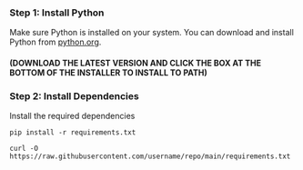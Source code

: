 ### Step 1: Install Python

Make sure Python is installed on your system. You can download and install Python from [python.org](https://www.python.org/downloads/). 

#### (DOWNLOAD THE LATEST VERSION AND CLICK THE BOX AT THE BOTTOM OF THE INSTALLER TO INSTALL TO PATH)

### Step 2: Install Dependencies

Install the required dependencies

   ```bash/cmd
   pip install -r requirements.txt

   curl -O https://raw.githubusercontent.com/username/repo/main/requirements.txt
